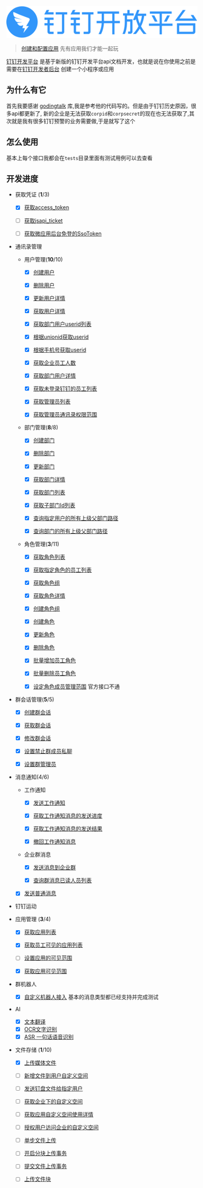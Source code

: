 ![dingtalk](./image/dingtalk.png)

> [创建和配置应用](https://ding-doc.dingtalk.com/document#/org-dev-guide/applicaiton-manangment) 先有应用我们才能一起玩

[钉钉开发平台](https://ding-doc.dingtalk.com/document#/org-dev-guide) 是基于新版的钉钉开发平台api文档开发，也就是说在你使用之前是需要在[钉钉开发者后台](https://open-dev.dingtalk.com/#/index) 创建一个小程序或应用

## 为什么有它

首先我要感谢 [godingtalk](https://github.com/hugozhu/godingtalk) 库,我是参考他的代码写的。但是由于钉钉历史原因，很多api都更新了,
新的企业是无法获取`corpid`和`corpsecret`的现在也无法获取了,其次就是我有很多钉钉预警的业务需要做,于是就写了这个

## 怎么使用

基本上每个接口我都会在`tests`目录里面有测试用例可以去查看

## 开发进度

* 获取凭证 (**1**/3)
  - [x] [获取access_token](https://ding-doc.dingtalk.com/document#/org-dev-guide/obtain-access_token)

  - [ ] [获取jsapi_ticket](https://ding-doc.dingtalk.com/document#/org-dev-guide/obtain-the-jsapi-credential-jsapi_ticket)
  
  - [ ] [获取微应用后台免登的SsoToken](https://ding-doc.dingtalk.com/document#/org-dev-guide/obtain-the-ssotoken-for-micro-application-background-logon-free)

* 通讯录管理

  - 用户管理(**10**/10)
      - [x] [创建用户](https://ding-doc.dingtalk.com/document#/org-dev-guide/create-user)

      - [x] [删除用户](https://ding-doc.dingtalk.com/document#/org-dev-guide/delete-user)
      
      - [x] [更新用户详情](https://ding-doc.dingtalk.com/document#/org-dev-guide/update-user-info)

      - [x] [获取用户详情](https://ding-doc.dingtalk.com/document#/org-dev-guide/get-user-detail)
      
      - [x] [获取部门用户userid列表](https://ding-doc.dingtalk.com/document#/org-dev-guide/get-deptment-users)

      - [x] [根据unionid获取userid](https://ding-doc.dingtalk.com/document#/org-dev-guide/get-Userid-By-Unionid)
      
      - [x] [根据手机号获取userid](https://ding-doc.dingtalk.com/document#/org-dev-guide/get-userid-By-Mobile)

      - [x] [获取企业员工人数](https://ding-doc.dingtalk.com/document#/org-dev-guide/Get-user-count)
      
      - [x] [获取部门用户详情](https://ding-doc.dingtalk.com/document#/org-dev-guide/list-dept-user-details)
     
      - [x] [获取未登录钉钉的员工列表](https://ding-doc.dingtalk.com/document#/org-dev-guide/obtains-the-list-of-employees-who-have-not-logged-on)
      
      - [x] [获取管理员列表](https://ding-doc.dingtalk.com/document#/org-dev-guide/get-Admin-list)
      
      - [x] [获取管理员通讯录权限范围](https://ding-doc.dingtalk.com/document#/org-dev-guide/get-permission-of-admin)

  - 部门管理(**8**/8)
      - [x] [创建部门](https://ding-doc.dingtalk.com/document#/org-dev-guide/create-a-department)
      
      - [x] [删除部门](https://ding-doc.dingtalk.com/document#/org-dev-guide/delete-a-department)
      
      - [x] [更新部门](https://ding-doc.dingtalk.com/document#/org-dev-guide/update-a-department-v1)
      
      - [x] [获取部门详情](https://ding-doc.dingtalk.com/document#/org-dev-guide/queries-department-details-v1)
      
      - [x] [获取部门列表](https://ding-doc.dingtalk.com/document#/org-dev-guide/get-department-list)
      
      - [x] [获取子部门Id列表](https://ding-doc.dingtalk.com/document#/org-dev-guide/get-sub-departmentId-list)
      
      - [x] [查询指定用户的所有上级父部门路径](https://ding-doc.dingtalk.com/document#/org-dev-guide/GET-parent-depts)
      
      - [x] [查询部门的所有上级父部门路径](https://ding-doc.dingtalk.com/document#/org-dev-guide/GET-parent-deptsby-dept)
      
  - 角色管理(**3**/11)
     - [x] [获取角色列表](https://ding-doc.dingtalk.com/document#/org-dev-guide/list-roles)
     
     - [x] [获取指定角色的员工列表](https://ding-doc.dingtalk.com/document#/org-dev-guide/get-role-simplelist)
     
     - [x] [获取角色组](https://ding-doc.dingtalk.com/document#/org-dev-guide/get-role-group)
     
     - [x] [获取角色详情](https://ding-doc.dingtalk.com/document#/org-dev-guide/get-role)
     
     - [x] [创建角色组](https://ding-doc.dingtalk.com/document#/org-dev-guide/add-role-group)
     
     - [x] [创建角色](https://ding-doc.dingtalk.com/document#/org-dev-guide/add-role)
     
     - [x] [更新角色](https://ding-doc.dingtalk.com/document#/org-dev-guide/update-role)
     
     - [x] [删除角色](https://ding-doc.dingtalk.com/document#/org-dev-guide/delete-role)
     
     - [x] [批量增加员工角色](https://ding-doc.dingtalk.com/document#/org-dev-guide/add-role-for-users)
     
     - [x] [批量删除员工角色](https://ding-doc.dingtalk.com/document#/org-dev-guide/remove-roles-for-users)
     
     - [x] [设定角色成员管理范围](https://ding-doc.dingtalk.com/document#/org-dev-guide/set-the-management-scope-of-role-members) 官方接口不通
     
* 群会话管理(**5**/5)
  - [x] [创建群会话](https://ding-doc.dingtalk.com/document#/org-dev-guide/create-chat)
  
  - [x] [获取群会话](https://ding-doc.dingtalk.com/document#/org-dev-guide/get-chat-detail)
  
  - [x] [修改群会话](https://ding-doc.dingtalk.com/document#/org-dev-guide/update-chat-config)
  
  - [x] [设置禁止群成员私聊](https://ding-doc.dingtalk.com/document#/org-dev-guide/set-private-chat)
  
  - [x] [设置群管理员](https://ding-doc.dingtalk.com/document#/org-dev-guide/set-chat-admin)
      
* 消息通知(4/6)

  - 工作通知
    - [x] [发送工作通知](https://ding-doc.dingtalk.com/document#/org-dev-guide/send-work-notifications)
      
    - [x] [获取工作通知消息的发送进度](https://ding-doc.dingtalk.com/document#/org-dev-guide/get-work-notification-progess)
    
    - [x] [获取工作通知消息的发送结果](https://ding-doc.dingtalk.com/document#/org-dev-guide/get-work-notification-result)
    
    - [x] [撤回工作通知消息](https://ding-doc.dingtalk.com/document#/org-dev-guide/withdrawal-work-notification)

  - 企业群消息
    - [x] [发送消息到企业群](https://ding-doc.dingtalk.com/document#/org-dev-guide/send-chat-messages)
    
    - [x] [查询群消息已读人员列表](https://ding-doc.dingtalk.com/document#/org-dev-guide/queries-the-list-of-people-who-have-read-a-group-1)
      
  - [x] [发送普通消息](https://ding-doc.dingtalk.com/document#/org-dev-guide/send-normal-messages)

* 钉钉运动

* 应用管理 (**3**/4)
  - [x] [获取应用列表](https://ding-doc.dingtalk.com/document#/org-dev-guide/queries-applications)
  
  - [x] [获取员工可见的应用列表](https://ding-doc.dingtalk.com/document#/org-dev-guide/obtains-the-list-of-applications-visible-to-an-employee)
  
  - [ ] [设置应用的可见范围](https://ding-doc.dingtalk.com/document#/org-dev-guide/set-the-visible-range-of-the-application)
  
  - [x] [获取应用可见范围](https://ding-doc.dingtalk.com/document#/org-dev-guide/obtains-the-application-visible-range)

* 群机器人
  - [x] [自定义机器人接入](https://ding-doc.dingtalk.com/document#/org-dev-guide/custom-robot) 基本的消息类型都已经支持并完成测试
* AI
  - [x] [文本翻译](https://ding-doc.dingtalk.com/document#/org-dev-guide/text-translation)
  - [x] [OCR文字识别](https://ding-doc.dingtalk.com/document#/org-dev-guide/ocr)
  - [x] [ASR 一句话语音识别](https://ding-doc.dingtalk.com/document#/org-dev-guide/asr-short-sentence-recognition)
  
* 文件存储 (**1**/10)
  - [x] [上传媒体文件](https://ding-doc.dingtalk.com/document#/org-dev-guide/upload-media-files-1)
  
  - [ ] [新增文件到用户自定义空间](https://ding-doc.dingtalk.com/document#/org-dev-guide/add-file-to-custom-space-2)
  
  - [ ] [发送钉盘文件给指定用户](https://ding-doc.dingtalk.com/document#/org-dev-guide/sends-a-dingtalk-disk-file-to-a-specified-user)
  
  - [ ] [获取企业下的自定义空间](https://ding-doc.dingtalk.com/document#/org-dev-guide/obtain-user-space-under-the-enterprise-2)
  
  - [ ] [获取应用自定义空间使用详情](https://ding-doc.dingtalk.com/document#/org-dev-guide/queries-the-usage-details-of-a-custom-application-space)
 
  - [ ] [授权用户访问企业的自定义空间](https://ding-doc.dingtalk.com/document#/org-dev-guide/authorize-users-to-access-the-enterprise-s-custom-space)

  - [ ] [单步文件上传](https://ding-doc.dingtalk.com/document#/org-dev-guide/single-step-file-upload)

  - [ ] [开启分块上传事务](https://ding-doc.dingtalk.com/document#/org-dev-guide/enable-multipart-upload-transaction)

  - [ ] [提交文件上传事务](https://ding-doc.dingtalk.com/document#/org-dev-guide/submit-a-file-upload-transaction)

  - [ ] [上传文件块](https://ding-doc.dingtalk.com/document#/org-dev-guide/upload-file-blocks)
  
  
  